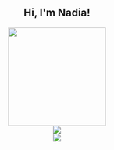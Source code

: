 <h2 align="center">Hi, I'm Nadia!</h2>
    
<div align="center">
  
<img src="https://wakatime.com/share/@2be22f59-0570-4c77-99fd-dc0329a829f3/6e188b25-be82-4090-a601-5264658935ef.svg" height=200>

</br>  
  
<img src="https://github-readme-stats.vercel.app/api?username=nadiacerruti&show_icons=true&theme=radical">
  
</br>
 
<img src="https://github-readme-stats.vercel.app/api/top-langs/?username=nadiacerruti&layout=compact)">
  

</div>
    


